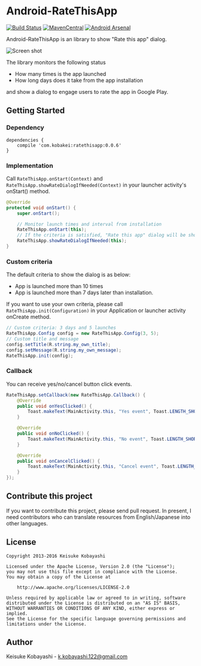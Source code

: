 Android-RateThisApp
===================

[![Build Status](https://circleci.com/gh/kobakei/Android-RateThisApp.svg?style=shield)](https://circleci.com/gh/kobakei/Android-RateThisApp/tree/master)
[![MavenCentral](https://maven-badges.herokuapp.com/maven-central/com.kobakei/ratethisapp/badge.svg)](https://maven-badges.herokuapp.com/maven-central/com.kobakei/ratethisapp)
[![Android Arsenal](https://img.shields.io/badge/Android%20Arsenal-Android--RateThisApp-green.svg?style=true)](https://android-arsenal.com/details/1/2893)

Android-RateThisApp is an library to show "Rate this app" dialog.

![Screen shot](https://raw.github.com/kobakei/Android-RateThisApp/master/screenshot_resized.png)

The library monitors the following status

* How many times is the app launched
* How long days does it take from the app installation

and show a dialog to engage users to rate the app in Google Play.

## Getting Started

### Dependency

```
dependencies {
    compile 'com.kobakei:ratethisapp:0.0.6'
}
```

### Implementation

Call `RateThisApp.onStart(Context)` and `RateThisApp.showRateDialogIfNeeded(Context)` in your launcher activity's onStart() method.

```java
@Override
protected void onStart() {
    super.onStart();

    // Monitor launch times and interval from installation
    RateThisApp.onStart(this);
    // If the criteria is satisfied, "Rate this app" dialog will be shown
    RateThisApp.showRateDialogIfNeeded(this);
}
```

### Custom criteria

The default criteria to show the dialog is as below:

* App is launched more than 10 times
* App is launched more than 7 days later than installation.

If you want to use your own criteria, please call `RateThisApp.init(Configuration)` in your Application or launcher activity onCreate method.

```java
// Custom criteria: 3 days and 5 launches
RateThisApp.Config config = new RateThisApp.Config(3, 5);
// Custom title and message
config.setTitle(R.string.my_own_title);
config.setMessage(R.string.my_own_message);
RateThisApp.init(config);
```

### Callback

You can receive yes/no/cancel button click events.

```java
RateThisApp.setCallback(new RateThisApp.Callback() {
    @Override
    public void onYesClicked() {
        Toast.makeText(MainActivity.this, "Yes event", Toast.LENGTH_SHORT).show();
    }

    @Override
    public void onNoClicked() {
        Toast.makeText(MainActivity.this, "No event", Toast.LENGTH_SHORT).show();
    }

    @Override
    public void onCancelClicked() {
        Toast.makeText(MainActivity.this, "Cancel event", Toast.LENGTH_SHORT).show();
    }
});
```

## Contribute this project

If you want to contribute this project, please send pull request.
In present, I need contributors who can translate resources from English/Japanese into other languages.

## License

```
Copyright 2013-2016 Keisuke Kobayashi

Licensed under the Apache License, Version 2.0 (the "License");
you may not use this file except in compliance with the License.
You may obtain a copy of the License at

    http://www.apache.org/licenses/LICENSE-2.0

Unless required by applicable law or agreed to in writing, software
distributed under the License is distributed on an "AS IS" BASIS,
WITHOUT WARRANTIES OR CONDITIONS OF ANY KIND, either express or implied.
See the License for the specific language governing permissions and
limitations under the License.
```

## Author

Keisuke Kobayashi - k.kobayashi.122@gmail.com
